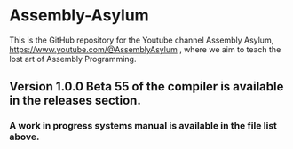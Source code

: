# Assembly-Asylum
This is the GitHub repository for the Youtube channel Assembly Asylum, https://www.youtube.com/@AssemblyAsylum , where we aim to teach the lost art of Assembly Programming.

## Version 1.0.0 Beta 55 of the compiler is available in the releases section.

### A work in progress systems manual is available in the file list above.
